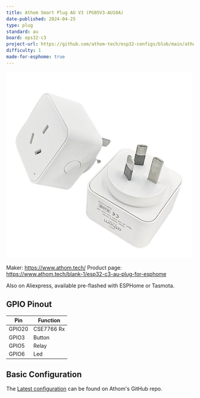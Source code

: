 ```yaml
---
title: Athom Smart Plug AU V3 (PG05V3-AU10A)
date-published: 2024-04-25
type: plug
standard: au
board: eps32-c3
project-url: https://github.com/athom-tech/esp32-configs/blob/main/athom-smart-plug.yaml
difficulty: 1
made-for-esphome: true
---
```


![alt text](athom-plug-au-v3.webp "Athom Smart Plug AU V3 - PG05V3-AU10A")

Maker: https://www.athom.tech/
Product page: https://www.athom.tech/blank-1/esp32-c3-au-plug-for-esphome

Also on Aliexpress, available pre-flashed with ESPHome or Tasmota.

## GPIO Pinout

| Pin    | Function   |
| ------ | ---------- |
| GPIO20 | CSE7766 Rx |
| GPIO3  | Button     |
| GPIO5  | Relay      |
| GPIO6  | Led        |

## Basic Configuration

The [Latest configuration](https://github.com/athom-tech/esp32-configs/blob/main/athom-smart-plug.yaml)
can be found on Athom's GitHub repo.
